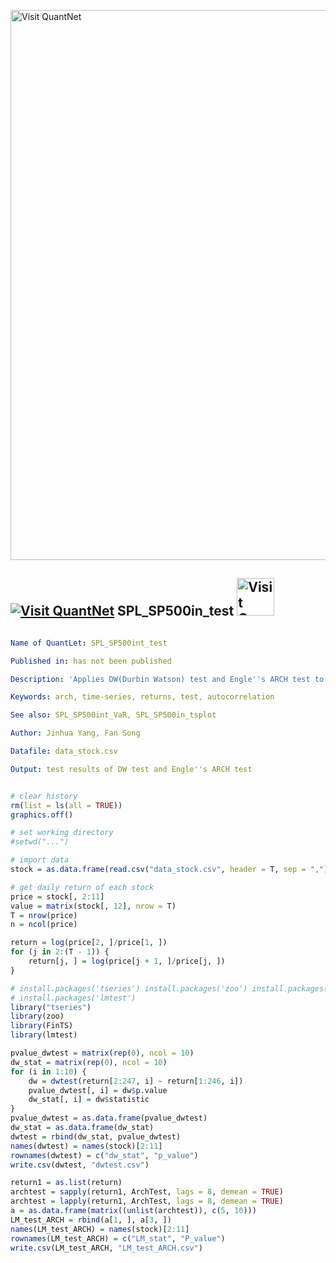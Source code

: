 
[<img src="https://github.com/QuantLet/Styleguide-and-FAQ/blob/master/pictures/banner.png" width="880" alt="Visit QuantNet">](http://quantlet.de/index.php?p=info)

## [<img src="https://github.com/QuantLet/Styleguide-and-Validation-procedure/blob/master/pictures/qloqo.png" alt="Visit QuantNet">](http://quantlet.de/) **SPL_SP500in_test** [<img src="https://github.com/QuantLet/Styleguide-and-Validation-procedure/blob/master/pictures/QN2.png" width="60" alt="Visit QuantNet 2.0">](http://quantlet.de/d3/ia)

```yaml

Name of QuantLet: SPL_SP500int_test

Published in: has not been published

Description: 'Applies DW(Durbin Watson) test and Engle''s ARCH test to returns of 10 Internet and Software stocks in S&P500 (time period: 2015/05/01-2016/04/25).'

Keywords: arch, time-series, returns, test, autocorrelation

See also: SPL_SP500int_VaR, SPL_SP500in_tsplot

Author: Jinhua Yang, Fan Song

Datafile: data_stock.csv

Output: test results of DW test and Engle''s ARCH test

```


```r

# clear history
rm(list = ls(all = TRUE))
graphics.off()

# set working directory
#setwd("...")

# import data
stock = as.data.frame(read.csv("data_stock.csv", header = T, sep = ","))

# get daily return of each stock
price = stock[, 2:11]
value = matrix(stock[, 12], nrow = T)
T = nrow(price)
n = ncol(price)

return = log(price[2, ]/price[1, ])
for (j in 2:(T - 1)) {
    return[j, ] = log(price[j + 1, ]/price[j, ])
}

# install.packages('tseries') install.packages('zoo') install.packages('FinTS')
# install.packages('lmtest')
library("tseries")
library(zoo)
library(FinTS)
library(lmtest)

pvalue_dwtest = matrix(rep(0), ncol = 10)
dw_stat = matrix(rep(0), ncol = 10)
for (i in 1:10) {
    dw = dwtest(return[2:247, i] ~ return[1:246, i])
    pvalue_dwtest[, i] = dw$p.value
    dw_stat[, i] = dw$statistic
}
pvalue_dwtest = as.data.frame(pvalue_dwtest)
dw_stat = as.data.frame(dw_stat)
dwtest = rbind(dw_stat, pvalue_dwtest)
names(dwtest) = names(stock)[2:11]
rownames(dwtest) = c("dw_stat", "p_value")
write.csv(dwtest, "dwtest.csv")

return1 = as.list(return)
archtest = sapply(return1, ArchTest, lags = 8, demean = TRUE)
archtest = lapply(return1, ArchTest, lags = 8, demean = TRUE)
a = as.data.frame(matrix((unlist(archtest)), c(5, 10)))
LM_test_ARCH = rbind(a[1, ], a[3, ])
names(LM_test_ARCH) = names(stock)[2:11]
rownames(LM_test_ARCH) = c("LM_stat", "P_value")
write.csv(LM_test_ARCH, "LM_test_ARCH.csv")

```
